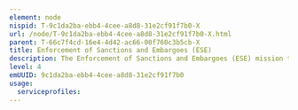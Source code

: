 ```yaml
---
element: node
nispid: T-9c1da2ba-ebb4-4cee-a8d8-31e2cf91f7b0-X
url: /node/T-9c1da2ba-ebb4-4cee-a8d8-31e2cf91f7b0-X.html
parent: T-66c7f4cd-16e4-4d42-ac66-00f760c3b5cb-X
title: Enforcement of Sanctions and Embargoes (ESE)
description: The Enforcement of Sanctions and Embargoes (ESE) mission type consists of activities to force a nation to obey international law or to conform to a resolution or mandate. Sanctions generally concern the denial of supplies, diplomatic, economic, and other trading privileges, and the freedom of movement of those living in the sanctions area. Sanctions may be imposed against a specific party or in the context of Non-Article 5 Crisis Response Operation (NA5CRO), over a wide area embracing all parties. The military objective is to establish a barrier, allowing only non-sanctioned goods to enter or exit. Depending on geography, sanction enforcement normally involves some combination of air, land, and maritime forces. Examples are embargoes, maritime interdiction operations (MIOs), and the enforcement of no-fly zones (NFZs).
level: 4
emUUID: 9c1da2ba-ebb4-4cee-a8d8-31e2cf91f7b0
usage:
  serviceprofiles:
---
```

